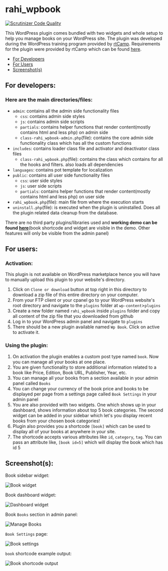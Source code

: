 # rahi_wpbook
[![Scrutinizer Code Quality](https://scrutinizer-ci.com/g/Tan-007/rahi_wpbook/badges/quality-score.png?b=master)](https://scrutinizer-ci.com/g/Tan-007/rahi_wpbook/?branch=master)

This WordPress plugin comes bundled with two widgets and whole setup to help you manage books on your WordPress site.
The plugin was developed during the WordPress training program provided by [rtCamp](https://rtcamp.com/). Requirements for the plugin 
were provided by rtCamp which can be found [here](https://learn.rtcamp.com/topic/plugin-development-assignment/).

- [For Developers](https://github.com/Tan-007/rahi_wpbook#for-developers)
- [For Users](https://github.com/Tan-007/rahi_wpbook#for-users)
- [Screenshot(s)](https://github.com/Tan-007/rahi_wpbook#screenshots)

## For developers: 
### Here are the main directories/files:
- `admin`: contains all the admin side functionality files
  - `css`: contains admin side styles
  - `js`: contains admin side scripts
  - `partials`: contains helper functions that render content(mostly contains html and less php) on admin side
  - `class-rahi_wpbook-admin.php`(file): contains the core admin side functionality class which has all the custom functions
- `includes`: contains loader class file and activator and deactivator class files
  - `class-rahi_wpbook.php`(file): contains the class which contains for all the hooks and filters. also loads all dependencies
- `languages`: contains pot template for localization
- `public`: contains all user side functionality files
  - `css`: user side styles
  - `js`: user side scripts
  - `partials`: contains helper functions that render content(mostly contains html and less php) on user side
- `rahi_wpbook.php`(file): main file from where the execution starts
- `uninstall.php`(file): is executed when the plugin is uninstalled. Does all the plugin related data cleanup from the database.

There are no third party plugins/libraries used and **working demo can be found [here](https://rahicodes.000webhostapp.com/2019/11/demonstrates-wp_book)**(book shortcode and widget are visible in the demo. Other features will only be visible from the admin panel)

## For users:
### Activation: 
This plugin is not available on WordPress marketplace hence you will have to manually upload this plugin to your website's directory.
1. Click on `Clone or download` button at top right in this directory to download a zip file of this entire directory on your computer.
2. From your FTP client or your cpanel go to your WordPress website's root directory and navigate to the `plugins` folder at `wp-content`>`plugins`
3. Create a new folder named `rahi_wpbook` inside `plugins` folder and copy all content of the zip file that you downloaded from github
4. Log in to your WordPress admin panel and navigate to `plugins`
5. There should be a new plugin available named `Wp Book`. Click on active to activate it. 

### Using the plugin:
1. On activation the plugin enables a custom post type named `book`. Now you can manage all your books at one place.
2. You are given functionality to store additional information related to a book like Price, Edition, Book URL, Publisher, Year, etc.
3. You can manage all your books from a section available in your admin panel called `Books`
4. You can change your currency of the book price and books to be displayed per page from a settings page called `Book Settings` in your admin panel
5. You are also provided with two widgets. One which shows up in your dashboard, shows information about top 5 book categories. The second widget can be added in your sidebar which let's you display recent books from your chosen book categories!
6. Plugin also provides you a shortcode `[book]` which can be used to display all of your books at anywhere in your site.
7. The shortcode accepts various attributes like `id`, `category`, `tag`. You can pass an attribute like, `[book id=5]` which will display the book which has id 5

## Screenshot(s):
Book sidebar widget:

![Book widget](https://i.imgur.com/ZtsLTVw.png)

Book dashboard widget:

![Dashboard widget](https://i.imgur.com/FY7X6a3.png)

Book `Books` section in admin panel:

![Manage Books](https://i.imgur.com/dF3ghyj.png)

`Book Settings` page:

![Book settings](https://i.imgur.com/QWPP7tQ.png)

`book` shortcode example output:

![Book shortcode output](https://i.imgur.com/ZfZ8YdL.png)

